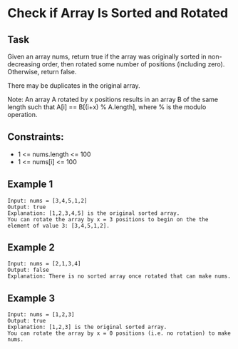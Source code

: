 # Check if Array Is Sorted and Rotated

## Task
Given an array nums, return true if the array was originally sorted in non-decreasing order, then rotated some number of positions (including zero). Otherwise, return false.

There may be duplicates in the original array.

Note: An array A rotated by x positions results in an array B of the same length such that A[i] == B[(i+x) % A.length], where % is the modulo operation.


## Constraints:
- 1 <= nums.length <= 100
- 1 <= nums[i] <= 100


## Example 1
````
Input: nums = [3,4,5,1,2]
Output: true
Explanation: [1,2,3,4,5] is the original sorted array.
You can rotate the array by x = 3 positions to begin on the the element of value 3: [3,4,5,1,2].
````


## Example 2
````
Input: nums = [2,1,3,4]
Output: false
Explanation: There is no sorted array once rotated that can make nums.
````


## Example 3
````
Input: nums = [1,2,3]
Output: true
Explanation: [1,2,3] is the original sorted array.
You can rotate the array by x = 0 positions (i.e. no rotation) to make nums.
````
